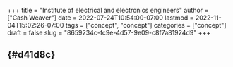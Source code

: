 +++
title = "Institute of electrical and electronics engineers"
author = ["Cash Weaver"]
date = 2022-07-24T10:54:00-07:00
lastmod = 2022-11-04T15:02:26-07:00
tags = ["concept", "concept"]
categories = ["concept"]
draft = false
slug = "8659234c-fc9e-4d57-9e09-c8f7a81924d9"
+++

##  {#d41d8c}
